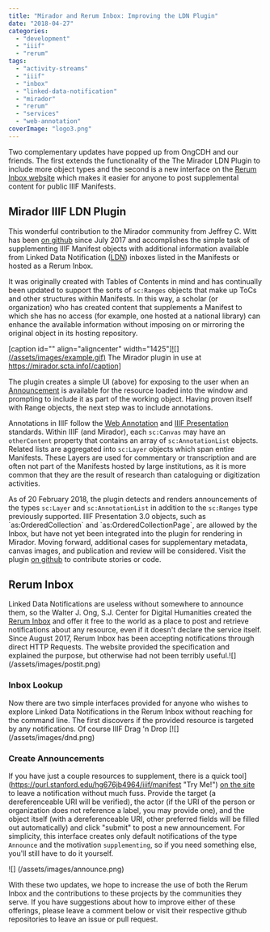 ```yaml
---
title: "Mirador and Rerum Inbox: Improving the LDN Plugin"
date: "2018-04-27"
categories: 
  - "development"
  - "iiif"
  - "rerum"
tags: 
  - "activity-streams"
  - "iiif"
  - "inbox"
  - "linked-data-notification"
  - "mirador"
  - "rerum"
  - "services"
  - "web-annotation"
coverImage: "logo3.png"
---
```


Two complementary updates have popped up from OngCDH and our friends. The first extends the functionality of the The Mirador LDN Plugin to include more object types and the second is a new interface on the [Rerum Inbox website](http://inbox-docs.rerum.io) which makes it easier for anyone to post supplemental content for public IIIF Manifests.

## Mirador IIIF LDN Plugin

This wonderful contribution to the Mirador community from Jeffrey C. Witt has been [on github](https://github.com/jeffreycwitt/mirador-ldn-plugin) since July 2017 and accomplishes the simple task of supplementing IIIF Manifest objects with additional information available from Linked Data Notification ([LDN](https://www.w3.org/TR/ldn/)) inboxes listed in the Manifests or hosted as a Rerum Inbox.

It was originally created with Tables of Contents in mind and has continually been updated to support the sorts of `sc:Ranges` objects that make up ToCs and other structures within Manifests. In this way, a scholar (or organization) who has created content that supplements a Manifest to which she has no access (for example, one hosted at a national library) can enhance the available information without imposing on or mirroring the original object in its hosting repository.

[caption id="" align="aligncenter" width="1425"][![] (/assets/images/example.gif)](https://mirador.scta.info) The Mirador plugin in use at https://mirador.scta.info[/caption]

The plugin creates a simple UI (above) for exposing to the user when an [Announcement](https://www.w3.org/ns/ldp) is available for the resource loaded into the window and prompting to include it as part of the working object. Having proven itself with Range objects, the next step was to include annotations.

Annotations in IIIF follow the [Web Annotation](https://www.w3.org/TR/annotation-model/) and [IIIF Presentation](http://iiif.io/api/presentation/2.1/) standards. Within IIIF (and Mirador), each `sc:Canvas` may have an `otherContent` property that contains an array of `sc:AnnotationList` objects. Related lists are aggregated into `sc:Layer` objects which span entire Manifests. These Layers are used for commentary or transcription and are often not part of the Manifests hosted by large institutions, as it is more common that they are the result of research than cataloguing or digitization activities.

As of 20 February 2018, the plugin detects and renders announcements of the types `sc:Layer` and `sc:AnnotationList` in addition to the `sc:Ranges` type previously supported. IIIF Presentation 3.0 objects, such as \`as:OrderedCollection\` and  \`as:OrderedCollectionPage\`, are allowed by the Inbox, but have not yet been integrated into the plugin for rendering in Mirador. Moving forward, additional cases for supplementary metadata, canvas images, and publication and review will be considered. Visit the plugin [on github](https://github.com/jeffreycwitt/mirador-ldn-plugin) to contribute stories or code.

## Rerum Inbox

Linked Data Notifications are useless without somewhere to announce them, so the Walter J. Ong, S.J. Center for Digital Humanities created the [Rerum Inbox](http://inbox-docs.rerum.io) and offer it free to the world as a place to post and retrieve notifications about any resource, even if it doesn't declare the service itself. Since August 2017, Rerum Inbox has been accepting notifications through direct HTTP Requests. The website provided the specification and explained the purpose, but otherwise had not been terribly useful.![] (/assets/images/postit.png)

### Inbox Lookup

Now there are two simple interfaces provided for anyone who wishes to explore Linked Data Notifications in the Rerum Inbox without reaching for the command line. The first discovers if the provided resource is targeted by any notifications. Of course IIIF Drag 'n Drop [![] (/assets/images/dnd.png)

### Create Announcements

If you have just a couple resources to supplement, there is a quick tool](https://purl.stanford.edu/hg676jb4964/iiif/manifest "Try Me!") [on the site](https://centerfordigitalhumanities.github.io/inbox-docs/#!/postit) to leave a notification without much fuss. Provide the target (a dereferenceable URI will be verified), the actor (if the URI of the person or organization does not reference a label, you may provide one), and the object itself (with a dereferenceable URI, other preferred fields will be filled out automatically) and click "submit" to post a new announcement. For simplicity, this interface creates only default notifications of the type `Announce` and the motivation `supplementing`, so if you need something else, you'll still have to do it yourself.

![] (/assets/images/announce.png)

With these two updates, we hope to increase the use of both the Rerum Inbox and the contributions to these projects by the communities they serve. If you have suggestions about how to improve either of these offerings, please leave a comment below or visit their respective github repositories to leave an issue or pull request.
